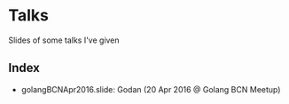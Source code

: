 # Talks
Slides of some talks I've given

## Index

* golangBCNApr2016.slide: Godan (20 Apr 2016 @ Golang BCN Meetup)
